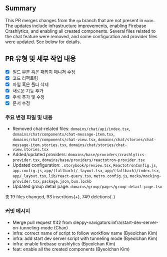 ## Summary

This PR merges changes from the `qa` branch that are not present in `main`. The updates include infrastructure improvements, enabling Firebase Crashlytics, and enabling all created components. Several files related to the chat feature were removed, and some configuration and provider files were updated. See below for details.

## PR 유형 및 세부 작업 내용

- [x] 빌드 부분 혹은 패키지 매니저 수정
- [x] 코드 리팩토링
- [x] 파일 혹은 폴더 삭제
- [x] 새로운 기능 추가
- [x] 주석 추가 및 수정
- [x] 문서 수정

### 주요 변경 파일 및 내용

- Removed chat-related files: `domains/chat/api/index.tsx`, `domains/chat/components/chat-message-item.tsx`, `domains/chat/components/chat-view.tsx`, `domains/chat/stories/chat-message-item.stories.tsx`, `domains/chat/stories/chat-view.stories.tsx`
- Added/updated providers: `domains/base/providers/crashlytics-provider.tsx`, `domains/base/providers/reactotron-provider.tsx`
- Updated configuration: `.storybook/preview.tsx`, `ReactotronConfig.js`, `app.config.js`, `app/(fallback)/_layout.tsx`, `app/(fallback)/index.tsx`, `app/_layout.tsx`, `lib/react-query.tsx`, `metro.config.js`, `mocks/mocking-provider.tsx`, `package.json`, `bun.lockb`
- Updated group detail page: `domains/group/pages/group-detail-page.tsx`

총 19 files changed, 93 insertions(+), 749 deletions(-)

### 커밋 메시지

- Merge pull request #42 from sleppy-navigators:infra/start-dev-server-on-tunneling-mode (Chan)
- infra: correct name of script to follow workflow name (Byeolchan Kim)
- infra: add start dev server script with tunneling mode (Byeolchan Kim)
- infra: enable firebase crashlytics (Byeolchan Kim)
- feat: enable all the created components (Byeolchan Kim)

<!--
추가로 필요한 항목이 있다면 아래 항목들 추가해주시면 됩니다~!

## test 완료 여부 (선택)

## 작동 스크린샷 (선택)

## 리뷰 요구사항 (선택)
-->

